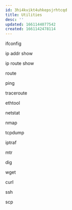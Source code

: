 ```yaml
---
id: 3hi4kvikt4uhkepsjrhtcqd
title: Utilities
desc: ''
updated: 1661144077542
created: 1661142478114
---
```


ifconfig

ip addr show

ip route show

route

ping

traceroute

ethtool

netstat

nmap

tcpdump

iptraf

mtr

dig

wget

curl

ssh

scp

